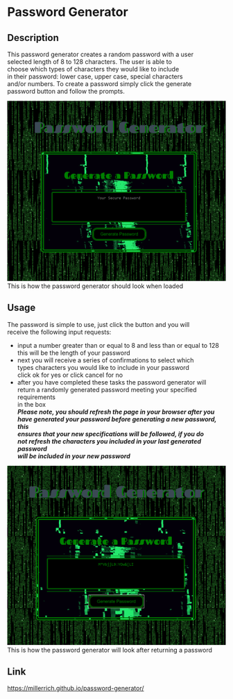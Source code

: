 # Password Generator

## Description
This password generator creates a random password with a user  
selected length of 8 to 128 characters. The user is able to  
choose which types of characters they would like to include  
in their password: lower case, upper case, special characters  
and/or numbers. To create a password simply click the generate  
password button and follow the prompts.

![](photos/passgen.png)  
This is how the password generator should look when loaded

## Usage
The password is simple to use, just click the button and you will  
receive the following input requests:
* input a number greater than or equal to 8 and less than or equal to 128  
this will be the length of your password  
* next you will receive a series of confirmations to select which  
types characters you would like to include in your password  
click ok for yes or click cancel for no
* after you have completed these tasks the password generator will  
return a randomly generated password meeting your specified requirements  
in the box  
__*Please note, you should refresh the page in your browser after you  
have generated your password before generating a new password, this  
ensures that your new specifications will be followed, if you do  
not refresh the characters you included in your last generated password  
will be included in your new password*__  

![](photos/returnedpass.png)  
This is how the password generator will look after returning a password

## Link 
https://millerrich.github.io/password-generator/
